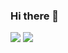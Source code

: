 ### Hi there 👋

<img src="https://img.shields.io/badge/rhljh7410@gmail.com-EA4335?style=flat-square&logo=Gmail&logoColor=white"/>
<a href="https://hits.seeyoufarm.com"><img src="https://hits.seeyoufarm.com/api/count/incr/badge.svg?url=https%3A%2F%2Fgithub.com%2Fchanguii&count_bg=%234A74FB&title_bg=%23555555&icon=coursera.svg&icon_color=%23FFFFFF&title=hits&edge_flat=false"/></a>

<!--
🌱 Skills  
<img src="https://img.shields.io/badge/Flutter-02569B?style=flat-square&logo=Flutter&logoColor=white"/>
<img src="https://img.shields.io/badge/Spring Boot-6DB33F?style=flat-square&logo=SpringBoot&logoColor=white"/>  

<img src="https://img.shields.io/badge/Dart-0175C2?style=flat-square&logo=Dart&logoColor=white"/> <img src="https://img.shields.io/badge/Java-F80000?style=flat-square&logo=Java&logoColor=white"/>

Tools  
<img src="https://img.shields.io/badge/Postman-FF6C37?style=flat-square&logo=Postman&logoColor=white"/> 


**changuii/changuii** is a ✨ _special_ ✨ repository because its `README.md` (this file) appears on your GitHub profile.

Here are some ideas to get you started:
http://blog.cowkite.com/blog/2102241544/
- 🔭 I’m currently working on ...
- 🌱 I’m currently learning ...
- 👯 I’m looking to collaborate on ...
- 🤔 I’m looking for help with ...
- 💬 Ask me about ...
- 📫 How to reach me: ...
- 😄 Pronouns: ...
- ⚡ Fun fact: ...
-->
